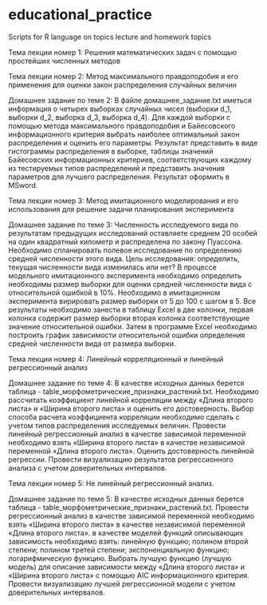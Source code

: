 # educational_practice
Scripts for R language on topics lecture and homework topics

Тема лекции номер 1: Решения математических задач с помощью простейших численных методов

Тема лекции номер 2: Метод максимального правдоподобия и его применения для оценки закон распределения случайных величин

Домашнее задание по теме 2: В файле домашнее_задание.txt иметься информация о четырех выборках случайных чисел (выборки d_1, выборки d_2, выборка d_3, выборка d_4). Для каждой выборки с помощью метода максимального правдоподобия и Байесовского информационного критерия выбрать наиболее оптимальный закон распределения и оценить его параметры. Результат представить в виде гистограммы распределения в выборке, таблицы значений Байесовских информационных критериев, соответствующих каждому из тестируемых типов распределений и представить значения параметров для лучшего распределения. Результат оформить в MSword.

Тема лекции номер 3: Метод имитационного моделирования и его использования для решение задачи планирования эксперимента

Домашнее задание по теме 3: Численность исследуемого вида по результатам предыдущих исследований оставляете среднем 20 особей на один квадратный километр и распределена по закону Пуассона. Необходимо спланировать полевое исследование по определению средней численности этого вида. Цель исследования: определить, текущая численности вида изменилась или нет? В процессе модельного имитационного эксперимента необходимо определить необходимы размер выборки для оценки средней численности вида с относительной ошибкой в 10%. Необходимо в имитационном эксперимента вирировать размер выборки от 5 до 100 с шагом в 5. Все результаты необходимо занести в таблицу Excel в две колонки, первая колонка содержит размер выборки вторая колонка соответствующие значение относительной ошибки. Затем в программе Excel необходимо построить график зависимости относительной ошибки определения средней численности вида от размера выборки.

Тема лекции номер 4: Линейный корреляционный и линейный регрессионный анализ

Домашнее задание по теме 4: В качестве исходных данных берется таблица - table_морфометрические_признаки_растений.txt. Необходимо рассчитать коэффициент линейной корреляции между «Длина второго листа» и «Ширина второго листа» и оценить его достоверность. Выбор способа расчета коэффициента корреляции необходимо сделать с учетом типов распределения исследуемых величин. Провести линейный регрессионный анализ в качестве зависимой переменной необходимо взять «Ширина второго листа» в качестве независимой переменной «Длина второго листа». Оценить достоверность линейной регрессии. Провести визуализацию результатов регрессионного анализа с учетом доверительных интервалов.

Тема лекции номер 5: Не линейный регрессионный анализ.

Домашнее задание по теме 5: В качестве исходных данных берется таблица - table_морфометрические_признаки_растений.txt. Провести регрессионный анализ в качестве зависимой переменной необходимо взять «Ширина второго листа» в качестве независимой переменной «Длина второго листа». в качестве моделей функций описывающих зависимость необходимо взять: линейную функцию; полином второй степени; полином третей степени; экспоненциальную функцию; логарифмическую функцию. Выбрать лучшую функцию (лучшую модель) для описание зависимости между «Длина второго листа» и «Ширина второго листа» с помощью AIC информационного критерия. Провести визуализацию лучшей регрессионной модели с учетом доверительных интервалов.



